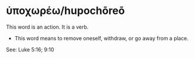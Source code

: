 # ὑποχωρέω/hupochōreō
This word is an action. It is a verb.
* This word means to remove oneself, withdraw, or go away from a place.

See: Luke 5:16; 9:10
